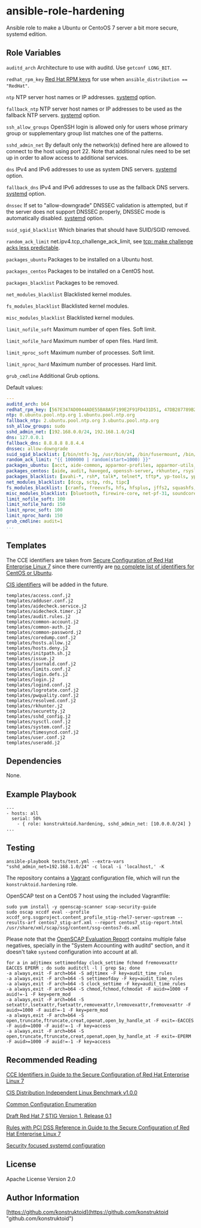 ansible-role-hardening
=========

Ansible role to make a Ubuntu or CentoOS 7 server a bit more secure, systemd edition.

Role Variables
--------------

`auditd_arch` Architecture to use with auditd. Use `getconf LONG_BIT`.

`redhat_rpm_key` [Red Hat RPM keys](https://access.redhat.com/security/team/key/) for use when `ansible_distribution == "RedHat"`.

`ntp` NTP server host names or IP addresses. [systemd](https://github.com/konstruktoid/hardening/blob/master/systemd.adoc#etcsystemdtimesyncdconf) option.

`fallback_ntp` NTP server host names or IP addresses to be used as the fallback NTP servers. [systemd](https://github.com/konstruktoid/hardening/blob/master/systemd.adoc#etcsystemdtimesyncdconf) option.

`ssh_allow_groups` OpenSSH login is allowed only for users whose primary group or supplementary group list matches one of the patterns.

`sshd_admin_net` By default only the network(s) defined here are allowed to connect to the host using port 22. Note that additional rules need to be set up in order to allow access to additional services.

`dns` IPv4 and IPv6 addresses to use as system DNS servers. [systemd](https://github.com/konstruktoid/hardening/blob/master/systemd.adoc#etcsystemdresolvedconf) option.

`fallback_dns` IPv4 and IPv6 addresses to use as the fallback DNS servers. [systemd](https://github.com/konstruktoid/hardening/blob/master/systemd.adoc#etcsystemdresolvedconf) option.

`dnssec` If set to "allow-downgrade" DNSSEC validation is attempted, but if the server does not support DNSSEC properly, DNSSEC mode is automatically disabled. [systemd](https://github.com/konstruktoid/hardening/blob/master/systemd.adoc#etcsystemdresolvedconf) option.

`suid_sgid_blacklist` Which binaries that should have SUID/SGID removed.

`random_ack_limit` net.ipv4.tcp_challenge_ack_limit, see [tcp: make challenge acks less predictable](https://git.kernel.org/cgit/linux/kernel/git/torvalds/linux.git/commit/?id=75ff39ccc1bd5d3c455b6822ab09e533c551f758).

`packages_ubuntu` Packages to be installed on a Ubuntu host.

`packages_centos` Packages to be installed on a CentOS host.

`packages_blacklist` Packages to be removed.

`net_modules_blacklist` Blacklisted kernel modules.

`fs_modules_blacklist` Blacklisted kernel modules.

`misc_modules_blacklist` Blacklisted kernel modules.

`limit_nofile_soft` Maximum number of open files. Soft limit.

`limit_nofile_hard` Maximum number of open files. Hard limit.

`limit_nproc_soft` Maximum number of processes. Soft limit.

`limit_nproc_hard` Maximum number of processes. Hard limit.

`grub_cmdline` Additional Grub options.

Default values:

```yaml
---
auditd_arch: b64
redhat_rpm_key: [567E347AD0044ADE55BA8A5F199E2F91FD431D51, 47DB287789B21722B6D95DDE5326810137017186]
ntp: 0.ubuntu.pool.ntp.org 1.ubuntu.pool.ntp.org
fallback_ntp: 2.ubuntu.pool.ntp.org 3.ubuntu.pool.ntp.org
ssh_allow_groups: sudo
sshd_admin_net: [192.168.0.0/24, 192.168.1.0/24]
dns: 127.0.0.1
fallback_dns: 8.8.8.8 8.8.4.4
dnssec: allow-downgrade
suid_sgid_blacklist: [/bin/ntfs-3g, /usr/bin/at, /bin/fusermount, /bin/mount, /bin/ping, /bin/ping6, /bin/su, /bin/umount, /sbin/mount.nfs, /usr/bin/bsd-write, /usr/bin/chage, /usr/bin/chfn, /usr/bin/chsh, /usr/bin/mlocate, /usr/bin/mtr, /usr/bin/newgrp, /usr/bin/pkexec, /usr/bin/traceroute6.iputils, /usr/bin/wall, /usr/bin/write, /usr/sbin/pppd]
random_ack_limit: "{{ 1000000 | random(start=1000) }}"
packages_ubuntu: [acct, aide-common, apparmor-profiles, apparmor-utils, auditd, debsums, haveged, libpam-cracklib, libpam-tmpdir, openssh-server, rkhunter, rsyslog]
packages_centos: [aide, audit, haveged, openssh-server, rkhunter, rsyslog]
packages_blacklist: [avahi-*, rsh*, talk*, telnet*, tftp*, yp-tools, ypbind, xinetd]
net_modules_blacklist: [dccp, sctp, rds, tipc]
fs_modules_blacklist: [cramfs, freevxfs, hfs, hfsplus, jffs2, squashfs, udf, vfat]
misc_modules_blacklist: [bluetooth, firewire-core, net-pf-31, soundcore, thunderbolt, usb-midi, usb-storage]
limit_nofile_soft: 100
limit_nofile_hard: 150
limit_nproc_soft: 100
limit_nproc_hard: 150
grub_cmdline: audit=1
...
```

Templates
---------

The CCE identifiers are taken from [Secure Configuration of Red Hat Enterprise Linux 7](https://people.redhat.com/swells/scap-security-guide/RHEL/7/output/table-rhel7-cces.html)
since there currently are [no complete list of identifiers for CentOS or Ubuntu](https://static.open-scap.org/).

[CIS identifiers](https://benchmarks.cisecurity.org/downloads/show-single/index.cfm?file=independentlinux.100) will be added in the future.

```shell
templates/access.conf.j2
templates/adduser.conf.j2
templates/aidecheck.service.j2
templates/aidecheck.timer.j2
templates/audit.rules.j2
templates/common-account.j2
templates/common-auth.j2
templates/common-password.j2
templates/coredump.conf.j2
templates/hosts.allow.j2
templates/hosts.deny.j2
templates/initpath.sh.j2
templates/issue.j2
templates/journald.conf.j2
templates/limits.conf.j2
templates/login.defs.j2
templates/login.j2
templates/logind.conf.j2
templates/logrotate.conf.j2
templates/pwquality.conf.j2
templates/resolved.conf.j2
templates/rkhunter.j2
templates/securetty.j2
templates/sshd_config.j2
templates/sysctl.conf.j2
templates/system.conf.j2
templates/timesyncd.conf.j2
templates/user.conf.j2
templates/useradd.j2
```

Dependencies
------------

None.

Example Playbook
----------------

```shell
---
- hosts: all
  serial: 50%
    - { role: konstruktoid.hardening, sshd_admin_net: [10.0.0.0/24] }
...
```

Testing
-------

```shell
ansible-playbook tests/test.yml --extra-vars "sshd_admin_net=192.168.1.0/24" -c local -i 'localhost,' -K
```

The repository contains a [Vagrant](https://www.vagrantup.com/ "Vagrant")
configuration file, which will run the `konstruktoid.hardening` role.

OpenSCAP test on a CentOS 7 host using the included Vagrantfile:

```shell
sudo yum install -y openscap-scanner scap-security-guide
sudo oscap xccdf eval --profile xccdf_org.ssgproject.content_profile_stig-rhel7-server-upstream --results-arf centos7_stig-arf.xml --report centos7_stig-report.html /usr/share/xml/scap/ssg/content/ssg-centos7-ds.xml
```

Please note that the [OpenSCAP Evaluation Report](centos7_stig-report.html)
contains multiple false negatives, specially in the "System Accounting with
auditd" section, and it doesn't take `systemd` configuration into
account at all.

```shell
for a in adjtimex settimeofday clock_settime fchmod fremovexattr EACCES EPERM ; do sudo auditctl -l | grep $a; done
-a always,exit -F arch=b64 -S adjtimex -F key=audit_time_rules
-a always,exit -F arch=b64 -S settimeofday -F key=audit_time_rules
-a always,exit -F arch=b64 -S clock_settime -F key=audit_time_rules
-a always,exit -F arch=b64 -S chmod,fchmod,fchmodat -F auid>=1000 -F auid!=-1 -F key=perm_mod
-a always,exit -F arch=b64 -S setxattr,lsetxattr,fsetxattr,removexattr,lremovexattr,fremovexattr -F auid>=1000 -F auid!=-1 -F key=perm_mod
-a always,exit -F arch=b64 -S open,truncate,ftruncate,creat,openat,open_by_handle_at -F exit=-EACCES -F auid>=1000 -F auid!=-1 -F key=access
-a always,exit -F arch=b64 -S open,truncate,ftruncate,creat,openat,open_by_handle_at -F exit=-EPERM -F auid>=1000 -F auid!=-1 -F key=access
```

Recommended Reading
-------------------

[CCE Identifiers in Guide to the Secure Configuration of Red Hat Enterprise Linux 7](https://people.redhat.com/swells/scap-security-guide/RHEL/7/output/table-rhel7-cces.html)

[CIS Distribution Independent Linux Benchmark v1.0.0](https://benchmarks.cisecurity.org/downloads/show-single/index.cfm?file=independentlinux.100)

[Common Configuration Enumeration](https://nvd.nist.gov/cce/index.cfm)

[Draft Red Hat 7 STIG Version 1, Release 0.1](http://iase.disa.mil/stigs/os/unix-linux/Pages/index.aspx)

[Rules with PCI DSS Reference in Guide to the Secure Configuration of Red Hat Enterprise Linux 7](https://people.redhat.com/swells/scap-security-guide/RHEL/7/output/table-rhel7-pcidss.html)

[Security focused systemd configuration](https://github.com/konstruktoid/hardening/blob/master/systemd.adoc)

License
-------

Apache License Version 2.0

Author Information
------------------

[https://github.com/konstruktoid](https://github.com/konstruktoid "github.com/konstruktoid")

